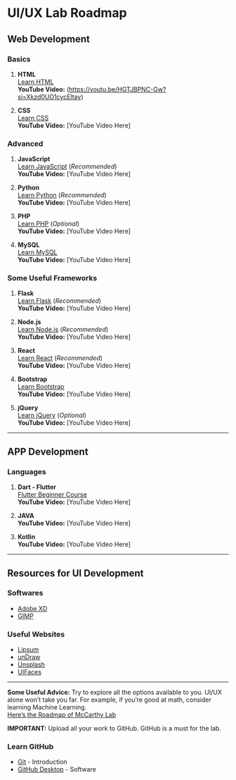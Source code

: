# UI/UX Lab Roadmap

## Web Development

### Basics
1. **HTML**  
   [Learn HTML](https://www.w3schools.com/html/default.asp)  
   **YouTube Video:** (https://youtu.be/HGTJBPNC-Gw?si=Xkzd0UO1cycEltay)

2. **CSS**  
   [Learn CSS](https://www.w3schools.com/css/default.asp)  
   **YouTube Video:** [YouTube Video Here]

### Advanced
1. **JavaScript**  
   [Learn JavaScript](https://www.w3schools.com/js/default.asp) (*Recommended*)  
   **YouTube Video:** [YouTube Video Here]

2. **Python**  
   [Learn Python](https://www.w3schools.com/python/default.asp) (*Recommended*)  
   **YouTube Video:** [YouTube Video Here]

3. **PHP**  
   [Learn PHP](https://www.w3schools.com/php/default.asp) (*Optional*)  
   **YouTube Video:** [YouTube Video Here]

4. **MySQL**  
   [Learn MySQL](https://www.w3schools.com/sql/default.asp)  
   **YouTube Video:** [YouTube Video Here]

### Some Useful Frameworks

1. **Flask**  
   [Learn Flask](https://www.tutorialspoint.com/flask/index.htm) (*Recommended*)  
   **YouTube Video:** [YouTube Video Here]

2. **Node.js**  
   [Learn Node.js](https://www.w3schools.com/nodejs/) (*Recommended*)  
   **YouTube Video:** [YouTube Video Here]

3. **React**  
   [Learn React](https://reactjs.org/tutorial/tutorial.html) (*Recommended*)  
   **YouTube Video:** [YouTube Video Here]

4. **Bootstrap**  
   [Learn Bootstrap](https://www.w3schools.com/bootstrap4/default.asp)  
   **YouTube Video:** [YouTube Video Here]

5. **jQuery**  
   [Learn jQuery](https://www.w3schools.com/jquery/default.asp) (*Optional*)  
   **YouTube Video:** [YouTube Video Here]

---

## APP Development

### Languages

1. **Dart - Flutter**  
   [Flutter Beginner Course](https://www.udemy.com/course/free-flutter-beginner-tutorial-build-own-app/)  
   **YouTube Video:** [YouTube Video Here]

2. **JAVA**  
   **YouTube Video:** [YouTube Video Here]

3. **Kotlin**  
   **YouTube Video:** [YouTube Video Here]

---

## Resources for UI Development

### Softwares
- [Adobe XD](https://www.adobe.com/in/products/xd.html)
- [GIMP](https://www.gimp.org/downloads/)

### Useful Websites
- [Lipsum](https://www.lipsum.com/)
- [unDraw](https://undraw.co/)
- [Unsplash](https://unsplash.com)
- [UIFaces](https://uifaces.co/)

---

**Some Useful Advice:** Try to explore all the options available to you. UI/UX alone won’t take you far. For example, if you’re good at math, consider learning Machine Learning.  
[Here’s the Roadmap of McCarthy Lab](https://github.com/NextTechLabAP/McCarthy-Lab-Roadmap)

**IMPORTANT:** Upload all your work to GitHub. GitHub is a must for the lab.

### Learn GitHub
- [Git](https://readwrite.com/2013/09/30/understanding-github-a-journey-for-beginners-part-1/) - Introduction  
- [GitHub Desktop](https://desktop.github.com/) - Software
